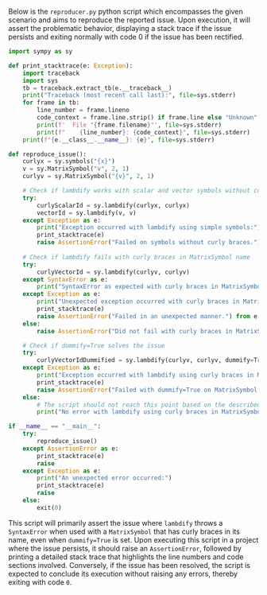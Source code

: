 Below is the `reproducer.py` python script which encompasses the given scenario and aims to reproduce the reported issue. Upon execution, it will assert the problematic behavior, displaying a stack trace if the issue persists and exiting normally with code 0 if the issue has been rectified.

```python
import sympy as sy

def print_stacktrace(e: Exception):
    import traceback
    import sys
    tb = traceback.extract_tb(e.__traceback__)
    print("Traceback (most recent call last):", file=sys.stderr)
    for frame in tb:
        line_number = frame.lineno
        code_context = frame.line.strip() if frame.line else "Unknown"
        print(f'  File "{frame.filename}"', file=sys.stderr)
        print(f"    {line_number}: {code_context}", file=sys.stderr)
    print(f"{e.__class__.__name__}: {e}", file=sys.stderr)

def reproduce_issue():
    curlyx = sy.symbols("{x}")
    v = sy.MatrixSymbol("v", 2, 1)
    curlyv = sy.MatrixSymbol("{v}", 2, 1)

    # Check if lambdify works with scalar and vector symbols without curly braces
    try:
        curlyScalarId = sy.lambdify(curlyx, curlyx)
        vectorId = sy.lambdify(v, v)
    except Exception as e:
        print("Exception occurred with lambdify using simple symbols:")
        print_stacktrace(e)
        raise AssertionError("Failed on symbols without curly braces.") from e
    
    # Check if lambdify fails with curly braces in MatrixSymbol name
    try:
        curlyVectorId = sy.lambdify(curlyv, curlyv)
    except SyntaxError as e:
        print("SyntaxError as expected with curly braces in MatrixSymbol name. Trying dummify=True...")
    except Exception as e:
        print("Unexpected exception occurred with curly braces in MatrixSymbol:")
        print_stacktrace(e)
        raise AssertionError("Failed in an unexpected manner.") from e
    else:
        raise AssertionError("Did not fail with curly braces in MatrixSymbol name as expected.")

    # Check if dummify=True solves the issue
    try:
        curlyVectorIdDummified = sy.lambdify(curlyv, curlyv, dummify=True)
    except Exception as e:
        print("Exception occurred with lambdify using curly braces in MatrixSymbol name even with dummify=True:")
        print_stacktrace(e)
        raise AssertionError("Failed with dummify=True on MatrixSymbol with curly braces.") from e
    else:
        # The script should not reach this point based on the described issue
        print("No error with lambdify using curly braces in MatrixSymbol name and dummify=True. Issue might have been fixed.")

if __name__ == "__main__":
    try:
        reproduce_issue()
    except AssertionError as e:
        print_stacktrace(e)
        raise
    except Exception as e:
        print("An unexpected error occurred:")
        print_stacktrace(e)
        raise
    else:
        exit(0)
```

This script will primarily assert the issue where `lambdify` throws a `SyntaxError` when used with a `MatrixSymbol` that has curly braces in its name, even when `dummify=True` is set. Upon executing this script in a project where the issue persists, it should raise an `AssertionError`, followed by printing a detailed stack trace that highlights the line numbers and code sections involved. Conversely, if the issue has been resolved, the script is expected to conclude its execution without raising any errors, thereby exiting with code `0`.